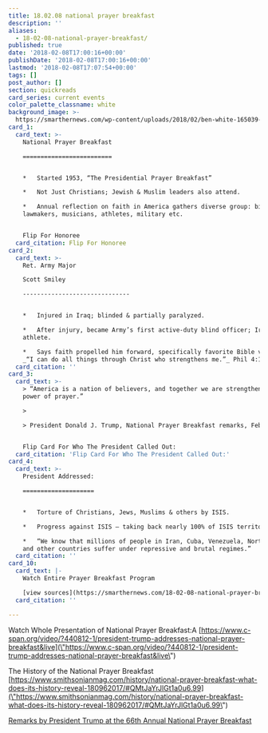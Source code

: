 ```yaml
---
title: 18.02.08 national prayer breakfast
description: ''
aliases:
  - 18-02-08-national-prayer-breakfast/
published: true
date: '2018-02-08T17:00:16+00:00'
publishDate: '2018-02-08T17:00:16+00:00'
lastmod: '2018-02-08T17:07:54+00:00'
tags: []
post_author: []
section: quickreads
card_series: current events
color_palette_classname: white
background_image: >-
  https://smarthernews.com/wp-content/uploads/2018/02/ben-white-165039-360x360.jpg
card_1:
  card_text: >-
    National Prayer Breakfast

    =========================


    *   Started 1953, “The Presidential Prayer Breakfast”

    *   Not Just Christians; Jewish & Muslim leaders also attend.

    *   Annual reflection on faith in America gathers diverse group: bipartisan
    lawmakers, musicians, athletes, military etc.


    Flip For Honoree
  card_citation: Flip For Honoree
card_2:
  card_text: >-
    Ret. Army Major  

    Scott Smiley

    ------------------------------


    *   Injured in Iraq; blinded & partially paralyzed.

    *   After injury, became Army’s first active-duty blind officer; Ironman
    athlete.

    *   Says faith propelled him forward, specifically favorite Bible verse:A
    _“I can do all things through Christ who strengthens me.”_ Phil 4:13
  card_citation: ''
card_3:
  card_text: >-
    > “America is a nation of believers, and together we are strengthened by the
    power of prayer.”

    > 

    > President Donald J. Trump, National Prayer Breakfast remarks, Feb 8, 2018


    Flip Card For Who The President Called Out:
  card_citation: 'Flip Card For Who The President Called Out:'
card_4:
  card_text: >-
    President Addressed:

    ====================


    *   Torture of Christians, Jews, Muslims & others by ISIS.

    *   Progress against ISIS – taking back nearly 100% of ISIS territory.

    *   “We know that millions of people in Iran, Cuba, Venezuela, North Korea,
    and other countries suffer under repressive and brutal regimes.”
  card_citation: ''
card_10:
  card_text: |-
    Watch Entire Prayer Breakfast Program

    [view sources](https://smarthernews.com/18-02-08-national-prayer-breakfast/)
  card_citation: ''

---
```

Watch Whole Presentation of National Prayer Breakfast:A [https://www.c-span.org/video/?440812-1/president-trump-addresses-national-prayer-breakfast&live](\"https://www.c-span.org/video/?440812-1/president-trump-addresses-national-prayer-breakfast&live\")

The History of the National Prayer Breakfast  
[https://www.smithsonianmag.com/history/national-prayer-breakfast-what-does-its-history-reveal-180962017/#QMtJaYrJlGt1a0u6.99](\"https://www.smithsonianmag.com/history/national-prayer-breakfast-what-does-its-history-reveal-180962017/#QMtJaYrJlGt1a0u6.99\")

[Remarks by President Trump at the 66th Annual National Prayer Breakfast](\"https://www.whitehouse.gov/briefings-statements/remarks-president-trump-66th-annual-national-prayer-breakfast/\")